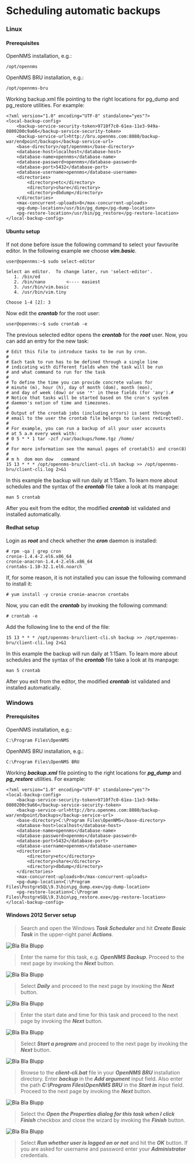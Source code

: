 # Scheduling automatic backups

### Linux

#### Prerequisites

OpenNMS installation, e.g.:

    /opt/opennms
    
OpenNMS BRU installation, e.g.:

    /opt/opennms-bru

Working backup.xml file pointing to the right locations for pg_dump and pg_restore utilities. For example:
    
    <?xml version="1.0" encoding="UTF-8" standalone="yes"?>
    <local-backup-config>
        <backup-service-security-token>9710f7c0-61ea-11e3-949a-0800200c9a66</backup-service-security-token>
        <backup-service-url>http://bru.opennms.com:8080/backup-war/endpoint/backups</backup-service-url>
        <base-directory>/opt/opennms</base-directory>
        <database-host>localhost</database-host>
        <database-name>opennms</database-name>
        <database-password>opennms</database-password>
        <database-port>5432</database-port>
        <database-username>opennms</database-username>
        <directories>
            <directory>etc</directory>
            <directory>share</directory>
            <directory>dbdump</directory>
        </directories>
        <max-concurrent-uploads>8</max-concurrent-uploads>
        <pg-dump-location>/usr/bin/pg_dump</pg-dump-location>
        <pg-restore-location>/usr/bin/pg_restore</pg-restore-location>
    </local-backup-config>

#### Ubuntu setup

If not done before issue the following command to select your favourite editor. In the following example we choose ***vim.basic***.

    user@opennms:~$ sudo select-editor 

    Select an editor.  To change later, run 'select-editor'.
       1. /bin/ed
       2. /bin/nano        <---- easiest
       3. /usr/bin/vim.basic
       4. /usr/bin/vim.tiny

    Choose 1-4 [2]: 3
    
Now edit the ***crontab*** for the root user:

    user@opennms:~$ sudo crontab -e

The previous selected editor opens the ***crontab*** for the ***root*** user. Now, you can add an entry for the new task:

    # Edit this file to introduce tasks to be run by cron.
    # 
    # Each task to run has to be defined through a single line
    # indicating with different fields when the task will be run
    # and what command to run for the task
    # 
    # To define the time you can provide concrete values for
    # minute (m), hour (h), day of month (dom), month (mon),
    # and day of week (dow) or use '*' in these fields (for 'any').# 
    # Notice that tasks will be started based on the cron's system
    # daemon's notion of time and timezones.
    # 
    # Output of the crontab jobs (including errors) is sent through
    # email to the user the crontab file belongs to (unless redirected).
    # 
    # For example, you can run a backup of all your user accounts
    # at 5 a.m every week with:
    # 0 5 * * 1 tar -zcf /var/backups/home.tgz /home/
    # 
    # For more information see the manual pages of crontab(5) and cron(8)
    # 
    # m h  dom mon dow   command
    15 13 * * * /opt/opennms-bru/client-cli.sh backup >> /opt/opennms-bru/client-cli.log 2>&1

In this example the backup will run daily at 1:15am. To learn more about schedules and the syntax of the ***crontab*** file take a look at its manpage:

    man 5 crontab
    
After you exit from the editor, the modified ***crontab*** ist validated and installed automatically.

#### Redhat setup

Login as ***root*** and check whether the ***cron*** daemon is installed:

    # rpm -qa | grep cron
    cronie-1.4.4-2.el6.x86_64
    cronie-anacron-1.4.4-2.el6.x86_64
    crontabs-1.10-32.1.el6.noarch
    
If, for some reason, it is not installed you can issue the following command to install it:

    # yum install -y cronie cronie-anacron crontabs
    
Now, you can edit the ***crontab*** by invoking the following command:

    # crontab -e

Add the following line to the end of the file:

    15 13 * * * /opt/opennms-bru/client-cli.sh backup >> /opt/opennms-bru/client-cli.log 2>&1

In this example the backup will run daily at 1:15am. To learn more about schedules and the syntax of the ***crontab*** file take a look at its manpage:

    man 5 crontab
    
After you exit from the editor, the modified ***crontab*** ist validated and installed automatically.
    
### Windows 

#### Prerequisites

OpenNMS installation, e.g.:

    C:\Program Files\OpenNMS

OpenNMS BRU installation, e.g.:

    C:\Program Files\OpenNMS BRU
    
Working ***backup.xml*** file pointing to the right locations for ***pg_dump*** and ***pg_restore*** utilities.
For example:

    <?xml version="1.0" encoding="UTF-8" standalone="yes"?>
    <local-backup-config>
        <backup-service-security-token>9710f7c0-61ea-11e3-949a-0800200c9a66</backup-service-security-token>
        <backup-service-url>http://bru.opennms.com:8080/backup-war/endpoint/backups</backup-service-url>
        <base-directory>C:\Program Files\OpenNMS</base-directory>
        <database-host>localhost</database-host>
        <database-name>opennms</database-name>
        <database-password>opennms</database-password>
        <database-port>5432</database-port>
        <database-username>opennms</database-username>
        <directories>
            <directory>etc</directory>
            <directory>share</directory>
            <directory>dbdump</directory>
        </directories>
        <max-concurrent-uploads>8</max-concurrent-uploads>
        <pg-dump-location>C:\Program Files\PostgreSQL\9.3\bin\pg_dump.exe</pg-dump-location>
        <pg-restore-location>C:\Program Files\PostgreSQL\9.3\bin\pg_restore.exe</pg-restore-location>
    </local-backup-config>

#### Windows 2012 Server setup

> Search and open the Windows ***Task Scheduler*** and hit ***Create Basic Task*** in the upper-right panel ***Actions***.

![Bla Bla Blupp](images/w2012-step1.png "Create Basic Task")

> Enter the name for this task, e.g. ***OpenNMS Backup***. Proceed to the next page by invoking the ***Next*** button.

![Bla Bla Blupp](images/w2012-step2.png "Titel")

> Select ***Daily*** and proceed to the next page by invoking the ***Next*** button.

![Bla Bla Blupp](images/w2012-step3.png "Titel")

> Enter the start date and time for this task and
proceed to the next page by invoking the ***Next*** button.

![Bla Bla Blupp](images/w2012-step4.png "Titel")

> Select ***Start a program*** and proceed to the next page by invoking the ***Next*** button.

![Bla Bla Blupp](images/w2012-step5.png "Titel")

> Browse to the ***client-cli.bat*** file in your
***OpenNMS BRU*** installation directory. Enter ***backup*** in the ***Add argument*** input field. Also enter the path 
***C:\Program Files\OpenNMS BRU*** in the ***Start in*** input field. Proceed to the next page by invoking the ***Next*** button.

![Bla Bla Blupp](images/w2012-step6.png "Titel")

> Select the ***Open the Properties dialog for this task when I click Finish*** checkbox and close the wizard by
invoking the ***Finish*** button.

![Bla Bla Blupp](images/w2012-step7.png "Titel")

> Select ***Run whether user is logged on or not*** and hit the ***OK*** button. If you are asked for username and password enter your ***Administrator*** credentials.




